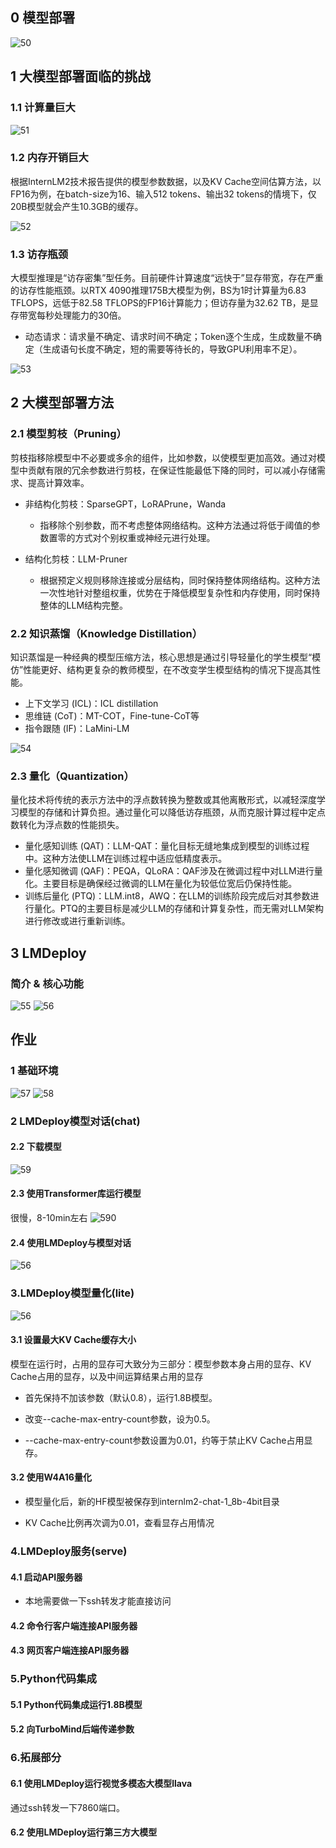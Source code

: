 ## 0 模型部署

![50](image/50.png)

## 1 大模型部署面临的挑战
### 1.1 计算量巨大
![51](image/51.png)

### 1.2 内存开销巨大

根据InternLM2技术报告提供的模型参数数据，以及KV Cache空间估算方法，以FP16为例，在batch-size为16、输入512 tokens、输出32 tokens的情境下，仅20B模型就会产生10.3GB的缓存。

![52](image/52.png)

### 1.3 访存瓶颈

大模型推理是“访存密集”型任务。目前硬件计算速度“远快于”显存带宽，存在严重的访存性能瓶颈。以RTX 4090推理175B大模型为例，BS为1时计算量为6.83 TFLOPS，远低于82.58 TFLOPS的FP16计算能力；但访存量为32.62 TB，是显存带宽每秒处理能力的30倍。

- ​动态请求：请求量不确定、请求时间不确定；Token逐个生成，生成数量不确定（生成语句长度不确定，短的需要等待长的，导致GPU利用率不足）。

![53](image/53.png)

## 2 大模型部署方法

### 2.1 模型剪枝（Pruning）

剪枝指移除模型中不必要或多余的组件，比如参数，以使模型更加高效。通过对模型中贡献有限的冗余参数进行剪枝，在保证性能最低下降的同时，可以减小存储需求、提高计算效率。

- 非结构化剪枝：SparseGPT，LoRAPrune，Wanda
    - 指移除个别参数，而不考虑整体网络结构。这种方法通过将低于阈值的参数置零的方式对个别权重或神经元进行处理。

- 结构化剪枝：LLM-Pruner
    - 根据预定义规则移除连接或分层结构，同时保持整体网络结构。这种方法一次性地针对整组权重，优势在于降低模型复杂性和内存使用，同时保持整体的LLM结构完整。

### 2.2 知识蒸馏（Knowledge Distillation）
​
知识蒸馏是一种经典的模型压缩方法，核心思想是通过引导轻量化的学生模型“模仿”性能更好、结构更复杂的教师模型，在不改变学生模型结构的情况下提高其性能。

- 上下文学习 (ICL)：ICL distillation
- 思维链 (CoT)：MT-COT，Fine-tune-CoT等
- 指令跟随 (IF)：LaMini-LM

![54](image/54.png)

### 2.3 量化（Quantization）
​
量化技术将传统的表示方法中的浮点数转换为整数或其他离散形式，以减轻深度学习模型的存储和计算负担。通过量化可以降低访存瓶颈，从而克服计算过程中定点数转化为浮点数的性能损失。

- 量化感知训练 (QAT)：LLM-QAT：量化目标无缝地集成到模型的训练过程中。这种方法使LLM在训练过程中适应低精度表示。
- 量化感知微调 (QAF)：PEQA，QLoRA：QAF涉及在微调过程中对LLM进行量化。主要目标是确保经过微调的LLM在量化为较低位宽后仍保持性能。
- 训练后量化 (PTQ)：LLM.int8，AWQ：在LLM的训练阶段完成后对其参数进行量化。PTQ的主要目标是减少LLM的存储和计算复杂性，而无需对LLM架构进行修改或进行重新训练。


## 3 LMDeploy
### 简介 & 核心功能

![55](image/55.png)
![56](image/56.png)

## 作业

### 1 基础环境

![57](image/57.png)
![58](image/58.png)

### 2 LMDeploy模型对话(chat)
#### 2.2 下载模型

![59](image/59.png)

#### 2.3 使用Transformer库运行模型

很慢，8-10min左右
![590](image/590.png)

#### 2.4 使用LMDeploy与模型对话
![56](image/56.png)

### 3.LMDeploy模型量化(lite)

![56](image/56.png)

#### 3.1 设置最大KV Cache缓存大小
模型在运行时，占用的显存可大致分为三部分：模型参数本身占用的显存、KV Cache占用的显存，以及中间运算结果占用的显存

- 首先保持不加该参数（默认0.8），运行1.8B模型。

- 改变--cache-max-entry-count参数，设为0.5。

- --cache-max-entry-count参数设置为0.01，约等于禁止KV Cache占用显存。
#### 3.2 使用W4A16量化
- 模型量化后，新的HF模型被保存到internlm2-chat-1_8b-4bit目录

- KV Cache比例再次调为0.01，查看显存占用情况

### 4.LMDeploy服务(serve)
#### 4.1 启动API服务器

- 本地需要做一下ssh转发才能直接访问

#### 4.2 命令行客户端连接API服务器
#### 4.3 网页客户端连接API服务器

### 5.Python代码集成
#### 5.1 Python代码集成运行1.8B模型
#### 5.2 向TurboMind后端传递参数

### 6.拓展部分
#### 6.1 使用LMDeploy运行视觉多模态大模型llava

通过ssh转发一下7860端口。

#### 6.2 使用LMDeploy运行第三方大模型
